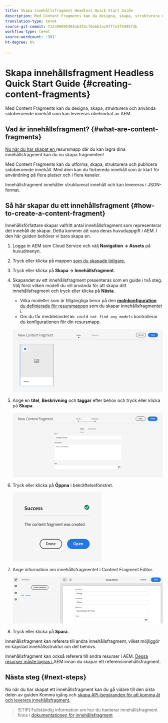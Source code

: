 ```yaml
---
title: Skapa innehållsfragment Headless Quick Start Guide
description: Med Content Fragments kan du designa, skapa, strukturera och använda sidoberoende innehåll som kan levereras obehindrat av AEM.
translation-type: tm+mt
source-git-commit: 712a99095494ab333cf0ebb2ac9fffe3f5945f3b
workflow-type: tm+mt
source-wordcount: '391'
ht-degree: 0%

---
```



# Skapa innehållsfragment Headless Quick Start Guide {#creating-content-fragments}

Med Content Fragments kan du designa, skapa, strukturera och använda sidoberoende innehåll som kan levereras obehindrat av AEM.

## Vad är innehållsfragment? {#what-are-content-fragments}

[Nu när du har skapat en ](create-assets-folder.md) resursmapp där du kan lagra dina innehållsfragment kan du nu skapa fragmenten!

Med Content Fragments kan du utforma, skapa, strukturera och publicera sidoberoende innehåll. Med dem kan du förbereda innehåll som är klart för användning på flera platser och i flera kanaler.

Innehållsfragment innehåller strukturerat innehåll och kan levereras i JSON-format.

## Så här skapar du ett innehållsfragment {#how-to-create-a-content-fragment}

Innehållsförfattare skapar valfritt antal innehållsfragment som representerar det innehåll de skapar. Detta kommer att vara deras huvuduppgift i AEM. I den här guiden behöver vi bara skapa en.

1. Logga in AEM som Cloud Service och välj **Navigation -> Assets** på huvudmenyn.
1. Tryck eller klicka på mappen [som du skapade tidigare.](create-assets-folder.md)
1. Tryck eller klicka på **Skapa -> Innehållsfragment**.
1. Skapandet av ett innehållsfragment presenteras som en guide i två steg. Välj först vilken modell du vill använda för att skapa ditt innehållsfragment och tryck eller klicka på **Nästa**.
   * Vilka modeller som är tillgängliga beror på den [**molnkonfiguration** du definierade för resursmappen](create-assets-folder.md) som du skapar innehållsfragmentet i.
   * Om du får meddelandet `We could not find any models` kontrollerar du konfigurationen för din resursmapp.

   ![Välj innehållsfragmentmodell](../assets/content-fragment-model-select.png)
1. Ange en **titel**, **Beskrivning** och **taggar** efter behov och tryck eller klicka på **Skapa**.

   ![Skapa innehållsfragment](../assets/content-fragment-create.png)
1. Tryck eller klicka på **Öppna** i bekräftelsefönstret.

   ![Bekräftelse på att innehållsfragment har skapats](../assets/content-fragment-confirmation.png)
1. Ange information om innehållsfragmentet i Content Fragment Editor.

   ![Innehållsfragmentsredigerare](../assets/content-fragment-edit.png)
1. Tryck eller klicka på **Spara**.

Innehållsfragment kan referera till andra innehållsfragment, vilket möjliggör en kapslad innehållsstruktur om det behövs.

Innehållsfragment kan också referera till andra resurser i AEM. [Dessa resurser måste lagras i ](/help/assets/manage-digital-assets.md) AEM innan du skapar ett referensinnehållsfragment.

## Nästa steg {#next-steps}

Nu när du har skapat ett innehållsfragment kan du gå vidare till den sista delen av guiden Komma igång och [skapa API-begäranden för att komma åt och leverera innehållsfragment.](create-api-request.md)

>!![TIP]
Fullständig information om hur du hanterar innehållsfragment finns i [dokumentationen för innehållsfragment](/help/assets/content-fragments/content-fragments.md)
